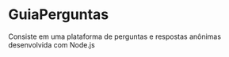 # GuiaPerguntas
Consiste em uma plataforma de perguntas e respostas anônimas desenvolvida com Node.js
